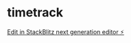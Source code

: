 # timetrack

[Edit in StackBlitz next generation editor ⚡️](https://stackblitz.com/~/github.com/robertwhitten24/timetrack)